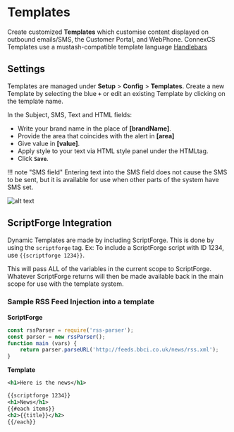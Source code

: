 # Templates

Create customized **Templates** which customise content displayed on outbound emails/SMS, the Customer Portal, and WebPhone. ConnexCS Templates use a mustash-compatible template language [Handlebars](https://handlebarsjs.com/guide/)

## Settings 

Templates are managed under **Setup** > **Config** > **Templates**. Create a new Template by selecting the blue **`+`** or edit an existing Template by clicking on the template name. 

In the Subject, SMS, Text and HTML fields:

* Write your brand name in the place of **[brandName]**.
* Provide the area that coincides with the alert in **[area]**
* Give value in **[value]**. 
* Apply style to your text via HTML style panel under the HTMLtag.
* Click **`Save`**.

!!! note "SMS field"
    Entering text into the SMS field does not cause the SMS to be sent, but it is available for use when other parts of the system have SMS set. 
 
![alt text][addtemp]

## ScriptForge Integration  

Dynamic Templates are made by including ScriptForge. This is done by using the `scriptforge` tag. Ex: To include a ScriptForge script with ID 1234, use `{{scriptforge 1234}}`. 

This will pass ALL of the variables in the current scope to ScriptForge. Whatever ScriptForge returns will then be made available back in the main scope for use with the template system.

  
### Sample RSS Feed Injection into a template

**ScriptForge**

```javascript
const rssParser = require('rss-parser');
const parser = new rssParser();
function main (vars) {
	return parser.parseURL('http://feeds.bbci.co.uk/news/rss.xml');
}
```

**Template**

```xml
<h1>Here is the news</h1>

{{scriptforge 1234}}
<h1>News</h1>
{{#each items}}
<h2>{{title}}</h2>
{{/each}}
```

 
[addtemp]: /misc/img/addtemplate.png "Add Temp"
